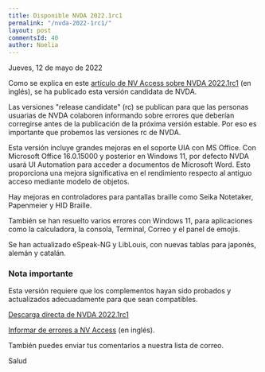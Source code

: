 ```yaml
---
title: Disponible NVDA 2022.1rc1
permalink: "/nvda-2022-1rc1/"
layout: post
commentsId: 40
author: Noelia
---
```


<footer>Jueves, 12 de mayo de 2022</footer>

Como se explica en este [artículo de NV Access sobre NVDA 2022.1rc1](https://www.nvaccess.org/post/nvda-2022-1rc1/) (en inglés), se ha publicado esta versión candidata de NVDA.

Las versiones "release candidate" (rc) se publican para que las personas usuarias de NVDA colaboren informando sobre errores que deberían corregirse antes de la publicación de la próxima versión estable. Por eso es importante que probemos las versiones rc de NVDA.

Esta versión incluye grandes mejoras en el soporte UIA con MS Office. Con Microsoft Office 16.0.15000 y posterior en Windows 11, por defecto NVDA usará UI Automation para acceder a documentos de Microsoft Word. Esto proporciona una mejora significativa en el rendimiento respecto al antiguo acceso mediante modelo de objetos.

Hay mejoras en controladores para pantallas braille como Seika Notetaker, Papenmeier y HID Braille.

También se han resuelto varios errores con Windows 11, para aplicaciones como la calculadora, la consola, Terminal, Correo y el panel de emojis.

Se han actualizado eSpeak-NG y LibLouis, con nuevas tablas para japonés, alemán y catalán.

### Nota importante

Esta versión requiere que los complementos hayan sido probados y actualizados adecuadamente para que sean compatibles.

[Descarga directa de NVDA 2022.1rc1](https://www.nvaccess.org/files/nvda/releases/2022.1rc1/nvda_2022.1rc1.exe)

[Informar de errores a NV Access](https://github.com/nvaccess/nvda/issues) (en inglés).

También puedes enviar tus comentarios a nuestra lista de correo.

Salud

